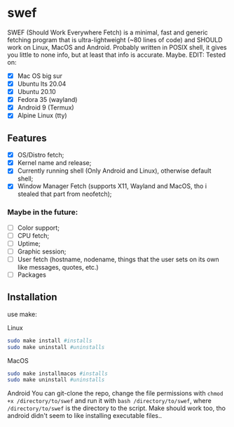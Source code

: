# swef
SWEF (Should Work Everywhere Fetch) is a minimal, fast and generic fetching program that is ultra-lightweight (~80 lines of code) and SHOULD work on Linux, MacOS and Android. Probably written in POSIX shell, it gives you little to none info, but at least that info is accurate. Maybe.
EDIT: Tested on:
- [x] Mac OS big sur
- [x] Ubuntu lts 20.04
- [x] Ubuntu 20.10
- [x] Fedora 35 (wayland)
- [x] Android 9 (Termux)
- [x] Alpine Linux (tty)
## Features
- [x] OS/Distro fetch;
- [x] Kernel name and release;
- [x] Currently running shell (Only Android and Linux), otherwise default shell;
- [x] Window Manager Fetch (supports X11, Wayland and MacOS, tho i stealed that part from neofetch);

### Maybe in the future:
- [ ] Color support;
- [ ] CPU fetch;
- [ ] Uptime;
- [ ] Graphic session;
- [ ] User fetch (hostname, nodename, things that the user sets on its own like messages, quotes, etc.)
- [ ] Packages

## Installation
use make:

Linux
```sh
sudo make install #installs
sudo make uninstall #uninstalls
```
MacOS
```sh
sudo make installmacos #installs
sudo make uninstall #uninstalls
```
Android
You can git-clone the repo, change the file permissions with `chmod +x /directory/to/swef` and run it with `bash /directory/to/swef`, where `/directory/to/swef` is the directory to the script. Make should work too, tho android didn't seem to like installing executable files..
